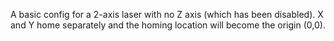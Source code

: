 A basic config for a 2-axis laser with no Z axis (which has been disabled).
X and Y home separately and the homing location will become the origin (0,0).